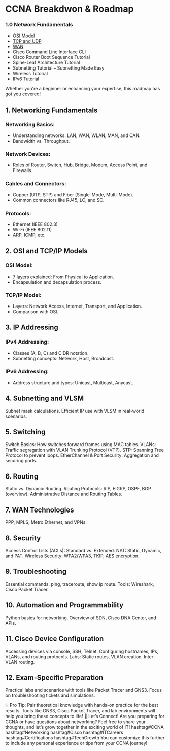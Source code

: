 # CCNA Breakdwon & Roadmap

### 1.0 Network Fundamentals

- [OSI Model](https://github.com/Fz3r0/Fz3r0_-_802.3_Ethernet_-_Knowledge-Base/blob/main/Network-Reference-Models/OSI-Model.md)
- [TCP and UDP](https://github.com/Fz3r0/Fz3r0_-_802.3_Ethernet_-_Knowledge-Base/blob/main/TCP_&_UDP/TCP_&_UDP.md)
- [WAN](https://github.com/Fz3r0/Fz3r0_-_802.3_Ethernet_-_Knowledge-Base/blob/main/WAN/WAN.md)
- Cisco Command Line Interface CLI
- Cisco Router Boot Sequence Tutorial
- Spine-Leaf Architecture Tutorial
- Subnetting Tutorial – Subnetting Made Easy
- Wireless Tutorial
- IPv6 Tutorial






Whether you're a beginner or enhancing your expertise, this roadmap has got you covered!

## 1. Networking Fundamentals

### Networking Basics:
- Understanding networks: LAN, WAN, WLAN, MAN, and CAN.
- Bandwidth vs. Throughput.

### Network Devices:
- Roles of Router, Switch, Hub, Bridge, Modem, Access Point, and Firewalls.

### Cables and Connectors:
- Copper (UTP, STP) and Fiber (Single-Mode, Multi-Mode).
- Common connectors like RJ45, LC, and SC.

### Protocols:

- Ethernet (IEEE 802.3)
- Wi-Fi (IEEE 802.11)
- ARP, ICMP, etc.

## 2. OSI and TCP/IP Models

### OSI Model:

- 7 layers explained: From Physical to Application.
- Encapsulation and decapsulation process.

### TCP/IP Model:

- Layers: Network Access, Internet, Transport, and Application.
- Comparison with OSI.

## 3. IP Addressing

### IPv4 Addressing:

- Classes (A, B, C) and CIDR notation.
- Subnetting concepts: Network, Host, Broadcast.

### IPv6 Addressing:

- Address structure and types: Unicast, Multicast, Anycast.

## 4. Subnetting and VLSM

Subnet mask calculations.
Efficient IP use with VLSM in real-world scenarios.

##  5. Switching
Switch Basics: How switches forward frames using MAC tables.
VLANs: Traffic segregation with VLAN Trunking Protocol (VTP).
STP: Spanning Tree Protocol to prevent loops.
EtherChannel & Port Security: Aggregation and securing ports.

##  6. Routing
Static vs. Dynamic Routing.
Routing Protocols: RIP, EIGRP, OSPF, BGP (overview).
Administrative Distance and Routing Tables.

## 7. WAN Technologies
PPP, MPLS, Metro Ethernet, and VPNs.

## 8. Security
Access Control Lists (ACLs): Standard vs. Extended.
NAT: Static, Dynamic, and PAT.
Wireless Security: WPA2/WPA3, TKIP, AES encryption.

## 9. Troubleshooting
Essential commands: ping, traceroute, show ip route.
Tools: Wireshark, Cisco Packet Tracer.

## 10. Automation and Programmability
Python basics for networking.
Overview of SDN, Cisco DNA Center, and APIs.

## 11. Cisco Device Configuration
Accessing devices via console, SSH, Telnet.
Configuring hostnames, IPs, VLANs, and routing protocols.
Labs: Static routes, VLAN creation, Inter-VLAN routing.

## 12. Exam-Specific Preparation
Practical labs and scenarios with tools like Packet Tracer and GNS3.
Focus on troubleshooting tickets and simulations.

💡 Pro Tip: Pair theoretical knowledge with hands-on practice for the best results. Tools like GNS3, Cisco Packet Tracer, and lab environments will help you bring these concepts to life!
💬 Let’s Connect!
 Are you preparing for CCNA or have questions about networking? Feel free to share your thoughts, and let’s grow together in the exciting world of IT!
hashtag#CCNA hashtag#Networking hashtag#Cisco hashtag#ITCareers hashtag#Certifications hashtag#TechGrowth
You can customize this further to include any personal experience or tips from your CCNA journey!
